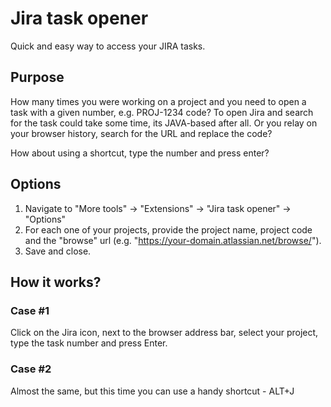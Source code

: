 # Jira task opener

Quick and easy way to access your JIRA tasks.

## Purpose 

How many times you were working on a project and you need to open a task with a 
given number, e.g. PROJ-1234 code? To open Jira and search for the task could 
take some time, its JAVA-based after all. Or you relay on your browser history, 
search for the URL and replace the code?

How about using a shortcut, type the number and press enter?

## Options

1. Navigate to "More tools" -> "Extensions" -> "Jira task opener" -> "Options"
2. For each one of your projects, provide the project name, project code and the 
"browse" url (e.g. "https://your-domain.atlassian.net/browse/").
3. Save and close. 

## How it works?

### Case #1
Click on the Jira icon, next to the browser address bar, select your project, 
type the task number and press Enter.

### Case #2
Almost the same, but this time you can use a handy shortcut - ALT+J
